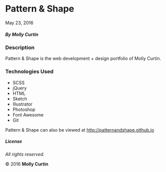 # Pattern &amp; Shape

May 23, 2016

##### By Molly Curtin

### Description

Pattern &amp; Shape is the web development + design portfolio of Molly Curtin.


### Technologies Used

* SCSS
* jQuery
* HTML
* Sketch
* Illustrator
* Photoshop
* Font Awesome
* Git

Pattern & Shape can also be viewed at http://patternandshape.github.io

##### License

*All rights reserved.*

&copy; 2016 **Molly Curtin**
